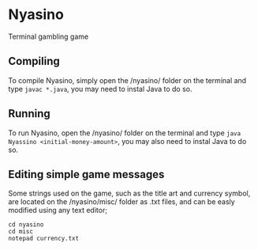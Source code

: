 # Nyasino
Terminal gambling game

## Compiling
To compile Nyasino, simply open the /nyasino/ folder on the terminal and type `javac *.java`, you may need to instal Java to do so.

## Running
To run Nyasino, open the /nyasino/ folder on the terminal and type `java Nyassino <initial-money-amount>`, you may also need to instal Java to do so.

## Editing simple game messages
Some strings used on the game, such as the title art and currency symbol, are located on the /nyasino/misc/ folder as .txt files, and can be easly modified using any text editor;
```
cd nyasino
cd misc
notepad currency.txt
```
